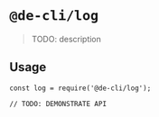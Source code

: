 # `@de-cli/log`

> TODO: description

## Usage

```
const log = require('@de-cli/log');

// TODO: DEMONSTRATE API
```

